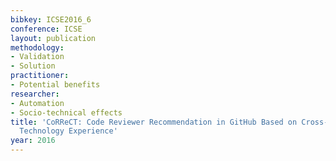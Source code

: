 ```yaml
---
bibkey: ICSE2016_6
conference: ICSE
layout: publication
methodology:
- Validation
- Solution
practitioner:
- Potential benefits
researcher:
- Automation
- Socio-technical effects
title: 'CoRReCT: Code Reviewer Recommendation in GitHub Based on Cross-project and
  Technology Experience'
year: 2016
---
```

